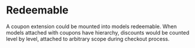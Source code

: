 # Redeemable

A coupon extension could be mounted into models redeemable. When models attached
with coupons have hierarchy, discounts would be counted level by level, attached
to arbitrary scope during checkout process.
